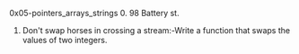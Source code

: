 0x05-pointers_arrays_strings
0. 98 Battery st.
1. Don't swap horses in crossing a stream:-Write a function that swaps the values of two integers.
